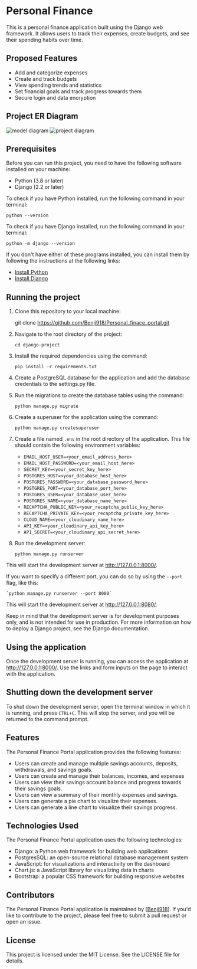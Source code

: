 #  Personal Finance

This is a personal finance application built using the Django web framework. It allows users to track their expenses, create budgets, and see their spending habits over time.

## Proposed Features

- Add and categorize expenses
- Create and track budgets
- View spending trends and statistics
- Set financial goals and track progress towards them
- Secure login and data encryption

## Project ER Diagram
![model diagram](https://github.com/Benji918/Personal_finance_portal/blob/main/Django%20app.png)
![project diagram](https://github.com/Benji918/Personal_finance_portal/blob/main/img%20app.png)

## Prerequisites

Before you can run this project, you need to have the following software installed on your machine:

- Python (3.8 or later)
- Django (2.2 or later)

To check if you have Python installed, run the following command in your terminal:

`python --version`


To check if you have Django installed, run the following command in your terminal:

`python -m django --version`


If you don't have either of these programs installed, you can install them by following the instructions at the following links:

- [Install Python](https://www.python.org/downloads/)
- [Install Django](https://docs.djangoproject.com/en/3.1/topics/install/)

## Running the project

1. Clone this repository to your local machine:

    git clone https://github.com/Benji918/Personal_finace_portal.git


2. Navigate to the root directory of the project:

    `cd django-project`

3. Install the required dependencies using the command:

    `pip install -r requirements.txt`

4. Create a PostgreSQL database for the application and add the database credentials to the settings.py file.

5. Run the migrations to create the database tables using the command:

    `python manage.py migrate`

6. Create a superuser for the application using the command:

    `python manage.py createsuperuser`

7. Create a file named `.env` in the root directory of the application. This file should contain the following environment variables:

    - `EMAIL_HOST_USER=<your_email_address_here>`
    - `EMAIL_HOST_PASSWORD=<your_email_host_here>`
    - `SECRET_KEY=<your_secret_key_here>`
    - `POSTGRES_HOST=<your_database_host_here>`
    - `POSTGRES_PASSWORD=<your_database_password_here>`
    - `POSTGRES_PORT=<your_database_port_here>`
    - `POSTGRES_USER=<your_database_user_here>`
    - `POSTGRES_NAME=<your_database_name_here>`
    - `RECAPTCHA_PUBLIC_KEY=<your_recaptcha_public_key_here>`
    - `RECAPTCHA_PRIVATE_KEY=<your_recaptcha_private_key_here>`
    - `CLOUD_NAME=<your_cloudinary_name_here>`
    - `API_KEY=<your_cloudinary_api_key_here>`
    - `API_SECRET=<your_cloudinary_api_secret_here>`

8. Run the development server:

    `python manage.py runserver`


This will start the development server at http://127.0.0.1:8000/.

If you want to specify a different port, you can do so by using the `--port` flag, like this:

    `python manage.py runserver --port 8080`


This will start the development server at http://127.0.0.1:8080/.

Keep in mind that the development server is for development purposes only, and is not intended for use in production. For more information on how to deploy a Django project, see the Django documentation.

## Using the application

Once the development server is running, you can access the application at http://127.0.0.1:8000/. Use the links and form inputs on the page to interact with the application.

## Shutting down the development server

To shut down the development server, open the terminal window in which it is running, and press `CTRL+C`. This will stop the server, and you will be returned to the command prompt.

## Features
The Personal Finance Portal application provides the following features:
- Users can create and manage multiple savings accounts, deposits, withdrawals, and savings goals.
- Users can create and manage their balances, incomes, and expenses
- Users can view their savings account balance and progress towards their savings goals.
- Users can view a summary of their monthly expenses and savings.
- Users can generate a pie chart to visualize their expenses.
- Users can generate a line chart to visualize their savings progress.

## Technologies Used
The Personal Finance Portal application uses the following technologies:
- Django: a Python web framework for building web applications
- PostgresSQL: an open-source relational database management system
- JavaScript: for visualizations and interactivity on the dashboard
- Chart.js: a JavaScript library for visualizing data in charts
- Bootstrap: a popular CSS framework for building responsive websites

## Contributors
The Personal Finance Portal application is maintained by [[Benji918](https://github.com/Benji918)]. If you'd like to contribute to the project, please feel free to submit a pull request or open an issue.

## License
This project is licensed under the MIT License. See the LICENSE file for details.